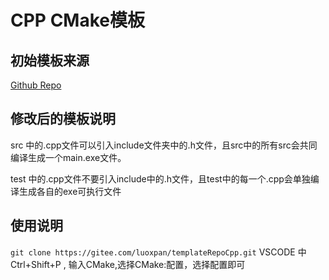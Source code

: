 # CPP CMake模板
## 初始模板来源
[Github Repo](https://github.com/Codesire-Deng/TemplateRepoCxx)

## 修改后的模板说明
src 中的.cpp文件可以引入include文件夹中的.h文件，且src中的所有src会共同编译生成一个main.exe文件。

test 中的.cpp文件不要引入include中的.h文件，且test中的每一个.cpp会单独编译生成各自的exe可执行文件

## 使用说明

`git clone https://gitee.com/luoxpan/templateRepoCpp.git`
VSCODE 中Ctrl+Shift+P , 输入CMake,选择CMake:配置，选择配置即可